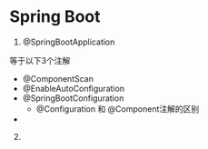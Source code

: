 # Spring Boot

1.  @SpringBootApplication

   等于以下3个注解

   * @ComponentScan
   * @EnableAutoConfiguration
   * @SpringBootConfiguration
     * @Configuration 和 @Component注解的区别
   * 

2. 